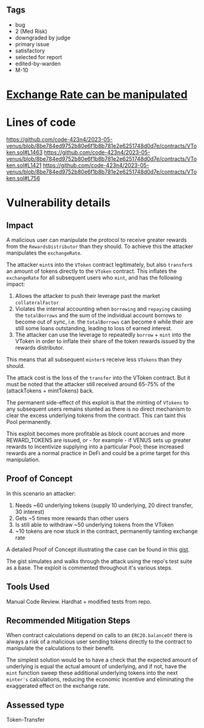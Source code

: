 ## Tags

- bug
- 2 (Med Risk)
- downgraded by judge
- primary issue
- satisfactory
- selected for report
- edited-by-warden
- M-10

# [Exchange Rate can be manipulated](https://github.com/code-423n4/2023-05-venus-findings/issues/220) 

# Lines of code

https://github.com/code-423n4/2023-05-venus/blob/8be784ed9752b80e6f1b8b781e2e6251748d0d7e/contracts/VToken.sol#L1463
https://github.com/code-423n4/2023-05-venus/blob/8be784ed9752b80e6f1b8b781e2e6251748d0d7e/contracts/VToken.sol#L1421
https://github.com/code-423n4/2023-05-venus/blob/8be784ed9752b80e6f1b8b781e2e6251748d0d7e/contracts/VToken.sol#L756


# Vulnerability details

## Impact
A malicious user can manipulate the protocol to receive greater rewards from the `RewardsDistributor` than they should. To achieve this the attacker manipulates the `exchangeRate`.  

The attacker `mint`s into the `VToken` contract legitimately, but also `transfer`s an amount of tokens directly to the `VToken` contract. This inflates the `exchangeRate` for all subsequent users who `mint`, and has the following impact:  
1. Allows the attacker to push their leverage past the market `collateralFactor`
2. Violates the internal accounting when `borrowing` and `repaying` causing the `totalBorrows` and the sum of the individual account borrows to become out of sync, i.e. the `totalBorrows` can become `0` while their are still some loans outstanding, leading to loss of earned interest.
3. The attacker can use the leverage to repeatedly `borrow` + `mint` into the VToken in order to inflate their share of the token rewards issued by the rewards distributor.
 
This means that all subsequent `minter`s receive less `VTokens` than they should.  

The attack cost is the loss of the `transfer` into the VToken contract. But it must be noted that the attacker still received around 65-75% of the (attackTokens + mintTokens) back.

The permanent side-effect of this exploit is that the minting of `VTokens` to any subsequent users remains stunted as there is no direct mechanism to clear the excess underlying tokens from the contract. This can taint this Pool permanently.

This exploit becomes more profitable as block count accrues and more REWARD_TOKENS are issued, or - for example - if VENUS sets up greater rewards to incentivize supplying into a particular Pool; these increased rewards are a normal practice in DeFi and could be a prime target for this manipulation. 

## Proof of Concept  
In this scenario an attacker: 
1) Needs ~60 underlying tokens (supply 10 underlying, 20 direct transfer, 30 interest)
2) Gets ~5 times more rewards than other users
3) Is still able to withdraw ~50 underlying tokens from the VToken
4) ~10 tokens are now stuck in the contract, permanently tainting exchange rate

A detailed Proof of Concept illustrating the case can be found in this [gist](https://gist.github.com/lokithe5th/cda577cc1b50cb91cfe1d4b1eccecc7e).  

The gist simulates and walks through the attack using the repo's test suite as a base.
The exploit is commented throughout it's various steps. 

## Tools Used
Manual Code Review.
Hardhat + modified tests from repo.

## Recommended Mitigation Steps  
When contract calculations depend on calls to an `ERC20.balanceOf` there is always a risk of a malicious user sending tokens directly to the contract to manipulate the calculations to their benefit.  

The simplest solution would be to have a check that the expected amount of underlying is equal the actual amount of underlying, and if not, have the `mint` function sweep these additional underlying tokens into the next `minter's` calculations, reducing the economic incentive and eliminating the exaggerated effect on the exchange rate.




## Assessed type

Token-Transfer